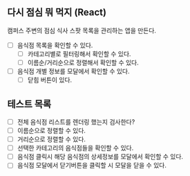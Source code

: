 ## 다시 점심 뭐 먹지 (React)

캠퍼스 주변의 점심 식사 스팟 목록을 관리하는 앱을 만든다.

- [ ] 음식점 목록을 확인할 수 있다.
  - [ ] 카테고리별로 필터링해서 확인할 수 있다.
  - [ ] 이름순/거리순으로 정렬해서 확인할 수 있다.
- [ ] 음식점 개별 정보를 모달에서 확인할 수 있다.
  - [ ] 닫힘 버튼이 있다.

## 테스트 목록

- [ ] 전체 음식점 리스트를 렌더링 했는지 검사한다?
- [ ] 이름순으로 정렬할 수 있다.
- [ ] 거리순으로 정렬할 수 있다.
- [ ] 선택한 카테고리의 음식점들을 확인할 수 있다.
- [ ] 음식점 클릭시 해당 음식점의 상세정보를 모달에서 확인할 수 있다.
- [ ] 음식점 모달에서 닫기버튼을 클릭할 시 모달을 닫을 수 있다.

